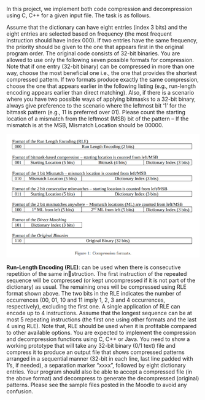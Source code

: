 In this project, we implement both code compression and decompression using C, C++ for a given input file.
The task is as follows.

Assume that the dictionary can have eight entries (index 3 bits) and the eight entries are selected based on
frequency (the most frequent instruction should have index 000). If two entries have the same frequency,
the priority should be given to the one that appears first in the original program order. The original
code consists of 32-bit binaries. You are allowed to use only the following seven possible formats for
compression. Note that if one entry (32-bit binary) can be compressed in more than one way, choose the
most beneficial one i.e., the one that provides the shortest compressed pattern. If two formats produce
exactly the same compression, choose the one that appears earlier in the following listing (e.g., run-length
encoding appears earlier than direct matching). Also, if there is a scenario where you have two possible
ways of applying bitmasks to a 32-bit binary, always give preference to the scenario where the leftmost bit
‘1’ for the bitmask pattern (e.g., 11 is preferred over 01). Please count the starting location of a mismatch
from the leftmost (MSB) bit of the pattern – If the mismatch is at the MSB, Mismatch Location should
be 00000.

![image](https://github.com/YasodGinige/Code_Compression-Embedded_Systems/blob/main/11.PNG)

**Run-Length Encoding (RLE)**: can be used when there is consecutive repetition of the same instruction. The first instruction of the repeated sequence will be compressed (or kept uncompressed if it
is not part of the dictionary) as usual. The remaining ones will be compressed using RLE format shown
above. The two bits in the RLE indicates the number of occurrences (00, 01, 10 and 11 imply 1, 2, 3
and 4 occurrences, respectively), excluding the first one. A single application of RLE can encode up to
4 instructions. Assume that the longest sequence can be at most 5 repeating instructions (the first one
using other formats and the last 4 using RLE). Note that, RLE should be used when it is profitable
compared to other available options.
You are expected to implement the compression and decompression functions using C, C++ or Java.
You need to show a working prototype that will take any 32-bit binary (0/1 text) file and compress it to
produce an output file that shows compressed patterns arranged in a sequential manner (32-bit in each
line, last line padded with 1’s, if needed), a separation marker “xxxx”, followed by eight dictionary entries.
Your program should also be able to accept a compressed file (in the above format) and decompress to
generate the decompressed (original) patterns. Please see the sample files posted in the Moodle to avoid
any confusion.

